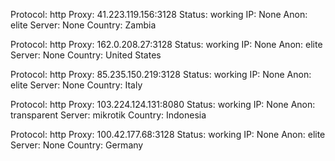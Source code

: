 Protocol: http
Proxy: 41.223.119.156:3128
Status: working
IP: None
Anon: elite
Server: None
Country: Zambia

Protocol: http
Proxy: 162.0.208.27:3128
Status: working
IP: None
Anon: elite
Server: None
Country: United States

Protocol: http
Proxy: 85.235.150.219:3128
Status: working
IP: None
Anon: elite
Server: None
Country: Italy

Protocol: http
Proxy: 103.224.124.131:8080
Status: working
IP: None
Anon: transparent
Server: mikrotik
Country: Indonesia

Protocol: http
Proxy: 100.42.177.68:3128
Status: working
IP: None
Anon: elite
Server: None
Country: Germany

